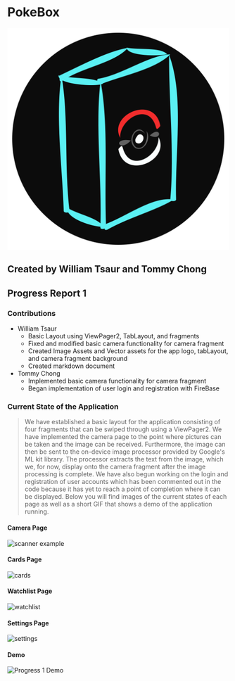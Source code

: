 # PokeBox
![PokeBox App Icon](https://github.com/WTsaur/PokeBox/blob/master/github-Assets/PokeBox-icon-app.png)
## Created by William Tsaur and Tommy Chong
## Progress Report 1
### Contributions
- William Tsaur
    - Basic Layout using ViewPager2, TabLayout, and fragments
    - Fixed and modified basic camera functionality for camera fragment
    - Created Image Assets and Vector assets for the app logo, tabLayout, and camera fragment background
    - Created markdown document
- Tommy Chong
    - Implemented basic camera functionality for camera fragment
    - Began implementation of user login and registration with FireBase
### Current State of the Application
> We have established a basic layout for the application consisting of four fragments that can be swiped through using a ViewPager2.
> We have implemented the camera page to the point where pictures can be taken and the image can be received. Furthermore, the image
> can then be sent to the on-device image processor provided by Google's ML kit library. The processor extracts the text from the
> image, which we, for now, display onto the camera fragment after the image processing is complete. We have also begun working on
> the login and registration of user accounts which has been commented out in the code because it has yet to reach a point of
> completion where it can be displayed. Below you will find images of the current states of each page as well as a short GIF
> that shows a demo of the application running.
#### Camera Page
![scanner example](https://github.com/WTsaur/PokeBox/blob/master/github-Assets/pokebox-scanner-example.jpg)
#### Cards Page
![cards](https://github.com/WTsaur/PokeBox/blob/master/github-Assets/pokebox-cards.jpg)
#### Watchlist Page
![watchlist](https://github.com/WTsaur/PokeBox/blob/master/github-Assets/pokebox-watchlist.jpg)
#### Settings Page
![settings](https://github.com/WTsaur/PokeBox/blob/master/github-Assets/pokebox-settings.jpg)
#### Demo
![Progress 1 Demo](https://github.com/WTsaur/PokeBox/blob/master/github-Assets/app_demo_progress1.gif)
